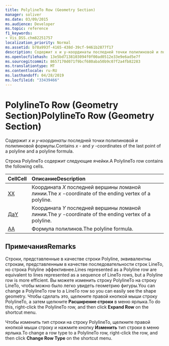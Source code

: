 ```yaml
---
title: PolylineTo Row (Geometry Section)
manager: soliver
ms.date: 03/09/2015
ms.audience: Developer
ms.topic: reference
f1_keywords:
- Vis_DSS.chm82251757
localization_priority: Normal
ms.assetid: b78a993f-4165-438d-39cf-9461b2877f17
description: Содержит x и y-координаты последней точки полилиновой и полилиновой формулы.
ms.openlocfilehash: 13e5bd7138103094f0f00ad0512e33e9e6ad5e7f
ms.sourcegitcommit: 8657170d071f9bcf680aba50b9c07f2a4fb82283
ms.translationtype: MT
ms.contentlocale: ru-RU
ms.lasthandoff: 04/28/2019
ms.locfileid: "33439466"
---
```

# <a name="polylineto-row-geometry-section"></a><span data-ttu-id="73b3f-103">PolylineTo Row (Geometry Section)</span><span class="sxs-lookup"><span data-stu-id="73b3f-103">PolylineTo Row (Geometry Section)</span></span>

<span data-ttu-id="73b3f-104">Содержит  *x*  и  *y-координаты*  последней точки полилиновой и полилиновой формулы.</span><span class="sxs-lookup"><span data-stu-id="73b3f-104">Contains  *x*  - and  *y*  -coordinates of the last point of a polyline and a polyline formula.</span></span> 
  
<span data-ttu-id="73b3f-105">Строка PolylineTo содержит следующие ячейки.</span><span class="sxs-lookup"><span data-stu-id="73b3f-105">A PolylineTo row contains the following cells.</span></span>
  
|<span data-ttu-id="73b3f-106">**Cell**</span><span class="sxs-lookup"><span data-stu-id="73b3f-106">**Cell**</span></span>|<span data-ttu-id="73b3f-107">**Описание**</span><span class="sxs-lookup"><span data-stu-id="73b3f-107">**Description**</span></span>|
|:-----|:-----|
|[<span data-ttu-id="73b3f-108">X</span><span class="sxs-lookup"><span data-stu-id="73b3f-108">X</span></span>](x-cell-geometry-section.md) <br/> |<span data-ttu-id="73b3f-109">Координата *X* последней вершины ломаной линии.</span><span class="sxs-lookup"><span data-stu-id="73b3f-109">The  *x*  -coordinate of the ending vertex of a polyline.</span></span>  <br/> |
|[<span data-ttu-id="73b3f-110">Да</span><span class="sxs-lookup"><span data-stu-id="73b3f-110">Y</span></span>](y-cell-geometry-section.md) <br/> |<span data-ttu-id="73b3f-111">Координата *Y* последней вершины ломаной линии.</span><span class="sxs-lookup"><span data-stu-id="73b3f-111">The  *y*  -coordinate of the ending vertex of a polyline.</span></span>  <br/> |
|[<span data-ttu-id="73b3f-112">A</span><span class="sxs-lookup"><span data-stu-id="73b3f-112">A</span></span>](a-cell-geometry-section.md) <br/> |<span data-ttu-id="73b3f-113">Формула полилинов.</span><span class="sxs-lookup"><span data-stu-id="73b3f-113">The polyline formula.</span></span>  <br/> |
   
## <a name="remarks"></a><span data-ttu-id="73b3f-114">Примечания</span><span class="sxs-lookup"><span data-stu-id="73b3f-114">Remarks</span></span>

<span data-ttu-id="73b3f-115">Строки, представленные в качестве строки Polyline, эквивалентны строкам, представленным в качестве последовательности строк LineTo, но строка Polyline эффективнее.</span><span class="sxs-lookup"><span data-stu-id="73b3f-115">Lines represented as a Polyline row are equivalent to lines represented as a sequence of LineTo rows, but a Polyline row is more efficient.</span></span> <span data-ttu-id="73b3f-116">Вы можете изменить строку PolylineTo на строку LineTo, чтобы можно было легко увидеть геометрию фигуры.</span><span class="sxs-lookup"><span data-stu-id="73b3f-116">You can change a PolylineTo row to a LineTo row so you can easily see the shape geometry.</span></span> <span data-ttu-id="73b3f-117">Чтобы сделать это, щелкните правой кнопкой мыши строку PolylineTo, а затем щелкните **Расширение строки** в меню ярлыка.</span><span class="sxs-lookup"><span data-stu-id="73b3f-117">To do this, right-click the PolylineTo row, and then click **Expand Row** on the shortcut menu.</span></span> 
  
<span data-ttu-id="73b3f-118">Чтобы изменить тип строки на строку PolylineTo, щелкните правой кнопкой мыши строку и нажмите кнопку **Изменить** тип строки в меню ярлыка.</span><span class="sxs-lookup"><span data-stu-id="73b3f-118">To change a row type to a PolylineTo row, right-click the row, and then click **Change Row Type** on the shortcut menu.</span></span> 
  

